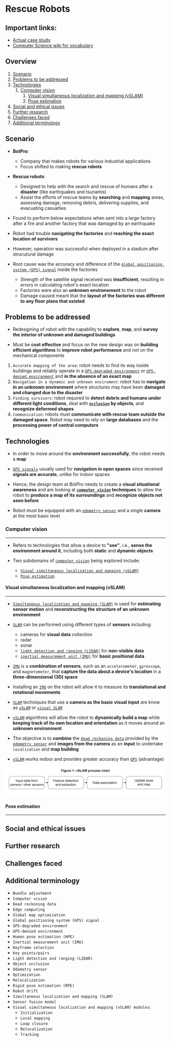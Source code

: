 # Rescue Robots

## Important links:
- [Actual case study](./rescue_robots.pdf)
- [Computer Science wiki for vocabulary](https://computersciencewiki.org/index.php?title=2024_case_study)

## Overview

1. [Scenario](#scenario)
2. [Problems to be addressed](#problems)
3. [Technologies](#tech)
    1. [Computer vision](#cv)
        1. [Visual simultaneous localization and mapping (vSLAM)](#vslam)
        2. [Pose estimation](#pose-estimation)
4. [Social and ethical issues](#issues)
5. [Further research](#research)
6. [Challenges faced](#challenges)
7. [Additional terminology](#terms)

## <a id="scenario"></a> Scenario

- **BotPro**:
    - Company that makes robots for various industrial applications
    - Focus shifted to making **rescue robots**

- **Rescue robots**:
    - Designed to help with the search and rescue of humans after a **disaster** (like earthquakes and tsunamis)
    - Assist the efforts of rescue teams by **searching** and **mapping** areas, assessing damage, removing debris, delivering supplies, and evacuating casualties

- Found to perform below expectations when sent into a large factory after a fire and another factory that was damaged by an earthquake

- Robot had trouble **navigating the factories** and **reaching the exact location of survivors**

- However, operation was successful when deployed in a stadium after strucutural damage

- Root cause was the accuracy and difference  of the [`global positioning system (GPS) signal`](#gps) inside the factories
    - Strength of the satellite signal received was **insufficient**, resulting in errors in calculating robot's exact location
    - Factories were also an **unknown environement** to the robot
    - Damage caused meant that the **layout of the factories was different to any floor plans that existed**

## <a id="problems"></a> Problems to be addressed

- Redesgining of robot with the capability to **explore**, **map**, and **survey the interior of unknown and damaged buildings**

- Must be **cost effective** and focus on the new design was on **building efficient algorithms** to **improve robot performance** and not on the mechanical components

1. `Accurate mapping of the area`: robot needs to find its way inside buildings and reliably operate in a [`GPS-degraded environment`](#gps-degraded) or [`GPS-denied environment`](#gps-denied) and **in the absence of an exact map**
2. `Navigation in a dynamic and unknown enviroment`: robot has to **navigate in an unknown environment** where structures may have been **damaged and changed due to the disaster**
3. `Finding survivors`: robot required to **detect debris and humans under different light conditions**, deal with **[`occlusion`](#occlusion) by objects**, and **recognize deformed shapes**
4. `Communication`: robots must **communicate with rescue team outside the damaged space**. Robot may need to rely on **large databases** and the **processing power of central computers**

## <a id="tech"></a> Technologies

- In order to move around the **environment successfully**, the robot needs a **map**

- [`GPS signals`](#gps) usually used for **navigation in open spaces** since received **signals are accurate**, unlike for indoor spaces

- Hence, the design team at *BotPro* needs to create a **visual situational awareness** and are looking at **[`computer vision`](#computer-vision) techniques** to allow the robot to **produce a map of its surroundings** and **recognize objects not seen before**

- Robot must be equipped with an [`odometry sensor`](#odometry-sensor) and a single **camera** at the most basic level

### <a id="cv"></a> Computer vision
---

- Refers to technologies that allow a device to **"see"**, i.e., **sense the environment around it**, including both **static** and **dynamic objects**

- Two subdomains of [`computer vision`](#computer-vision) being explored include:
    - [`Visual simultaneous localization and mapping (vSLAM)`](#vslam)
    - [`Pose estimation`](#pose-estimation)

#### <a id="vslam"></a> Visual simultaneous localization and mapping (vSLAM)
---

- [`Simultaneous localization and mapping (SLAM)`](#slam) is used for **estimating sensor motion** and **reconstructing the structure of an unknown environment**

- [`SLAM`](#slam) can be performed using different types of **sensors** including:
    - cameras for **visual data** collection
    - radar
    - sonar
    - [`light detection and ranging (LIDAR)`](#lidar) for **non-visible data**
    - [`inertial measurement unit (IMU)`](#imu) for **basic positional data**

- [`IMU`](#imu) is a **combination of sensors**, such as an `accelerometer`, `gyroscope`, and `magnetometer`, that **capture the data about a device's location** in a **three-dimensional (3D) space**

- Installing an [`IMU`](#imu) on the robot will allow it to measure its **translational and rotational movements**

- [`SLAM`](#slam) techniques that use a **camera as the basic visual input** are know as [`vSLAM`](#visual-slam) or [`visual SLAM`](#visual-slam)

- [`vSLAM`](#visual-slam) algorithms will allow the robot to **dynamically build a map** while **keeping track of its own location and orientation** as it moves around an **unknown environment**

- The objective is to **combine** the [`dead reckoning data`](#dead-reckoning-data) provided by the [`odometry sensor`](#odometry-sensor) and **images from the camera** as an **input** to undertake `localization` and **map building**

- [`vSLAM`](#visual-slam) works indoor and provides greater accuracy than [`GPS`](#gps) (advantage)

![vSLAM process chart](./img/fig1.png)


#### <a id="pose-estimation"></a> Pose estimation
---

## <a id="issues"></a> Social and ethical issues

## <a id="research"></a> Further research

## <a id="challenges"></a> Challenges faced

## <a id="terms"></a> Additional terminology

- <a id="bundle-adjustment">`Bundle adjustment`</a>
- <a id="computer-vision">`Computer vision`</a>
- <a id="dead-reckoning-data">`Dead reckoning data`</a>
- <a id="edge-computing">`Edge computing`</a>
- <a id="global-map-optimization">`Global map optimization`</a>
- <a id="gps">`Global positioning system (GPS) signal`</a>
- <a id="gps-degraded">`GPS-degraded environment`</a>
- <a id="gps-denied">`GPS-denied environment`</a>
- <a id="hpe">`Human pose estimation (HPE)`</a>
- <a id="imu">`Inertial measurement unit (IMU)`</a>
- <a id="keyframe-selection">`Keyframe selection`</a>
- <a id="key-points">`Key points/pairs`</a>
- <a id="lidar">`Light detection and ranging (LIDAR)`</a>
- <a id="occlusion">`Object occlusion`</a>
- <a id="odometry-sensor">`Odometry sensor`</a>
- <a id="optimization">`Optimization`</a>
- <a id="relocalization">`Relocalization`</a>
- <a id="rpe">`Rigid pose estimation (RPE)`</a>
- <a id="robot-drift">`Robot drift`</a>
- <a id="slam">`Simultaneous localization and mapping (SLAM)`</a>
- <a id="sensor-fusion-model">`Sensor fusion model`</a>
- <a id="visual-slam">`Visual simultaneous localization and mapping (vSLAM) modules`:</a>
    - <a id="initialization">`Initialization`</a>
    - <a id="local-mapping">`Local mapping`</a>
    - <a id="loop-closure">`Loop closure`</a>
    - <a id="relocalization">`Relocalization`</a>
    - <a id="tracking">`Tracking`</a>



